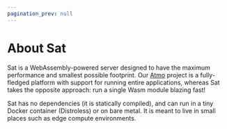 ```yaml
---
pagination_prev: null
---
```


# About Sat

Sat is a WebAssembly-powered server designed to have the maximum performance and smallest possible footprint. Our [Atmo](https://github.com/suborbital/atmo) project is a fully-fledged platform with support for running entire applications, whereas Sat takes the opposite approach: run a single Wasm module blazing fast!

Sat has no dependencies (it is statically compiled), and can run in a tiny Docker container (Distroless) or on bare metal. It is meant to live in small places such as edge compute environments.